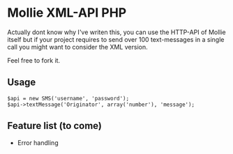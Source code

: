 Mollie XML-API PHP
=========================================

Actually dont know why I've writen this, you can use the HTTP-API of Mollie itself but if your project requires to send over 100 text-messages in a single call you might want to consider the XML version.

Feel free to fork it.

Usage
-----

	$api = new SMS('username', 'password');
	$api->textMessage('Originator', array('number'), 'message');


Feature list (to come)
------------
- Error handling